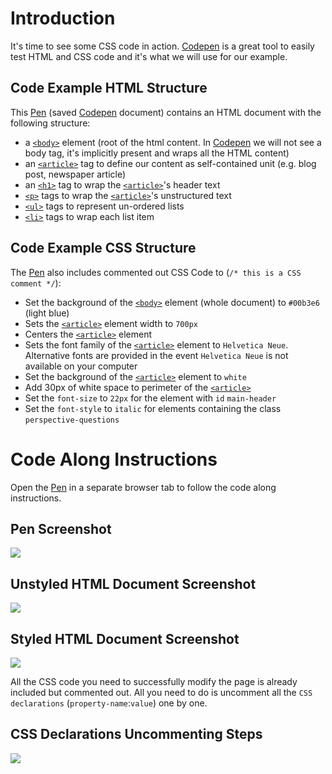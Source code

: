 # Introduction

It's time to see some CSS code in action. [Codepen][] is a great tool to easily test HTML and CSS code and it's what we will use for our example.

## Code Example HTML Structure

This [Pen][] (saved [Codepen][] document) contains an HTML document with the following structure:

- a [`<body>`][] element (root of the html content. In [Codepen][] we will not see a body tag, it's implicitly present and wraps all the HTML content)
- an [`<article>`][] tag to define our content as self-contained unit (e.g. blog post, newspaper article)
- an [`<h1>`][h tags] tag to wrap the [`<article>`]'s header text
- [`<p>`][] tags to wrap the [`<article>`]'s unstructured text
- [`<ul>`][] tags to represent un-ordered lists
- [`<li>`][] tags to wrap each list item

## Code Example CSS Structure

The [Pen][] also includes commented out CSS Code to (`/* this is a CSS comment */`):
- Set the background of the [`<body>`] element (whole document) to `#00b3e6` (light blue)
- Sets the [`<article>`] element width to `700px`
- Centers the [`<article>`] element
- Sets the font family of the [`<article>`] element to `Helvetica Neue`. Alternative fonts are provided in the event `Helvetica Neue` is not available on your computer
- Set the background of the [`<article>`] element to `white`
- Add 30px of white space to perimeter of the [`<article>`]
- Set the `font-size` to `22px` for the element with `id` `main-header`
- Set the `font-style` to `italic` for elements containing the class `perspective-questions`

# Code Along Instructions

Open the [Pen][] in a separate browser tab to follow the code along instructions.

## Pen Screenshot

![][Pen homepage]

## Unstyled HTML Document Screenshot

![][Unstyled page]

## Styled HTML Document Screenshot

![][Styled page]

All the CSS code you need to successfully modify the page is already included but commented out. All you need to do is uncomment all the `CSS declarations` (`property-name`:`value`) one by one.

## CSS Declarations Uncommenting Steps

![][Uncomment instructions]   


[Codepen]: https://codepen.io/
[Pen]: https://codepen.io/curiositypaths/pen/WddzQM?editors=1100
[Pen homepage]: https://curriculum-content.s3.amazonaws.com/web-development/codepen.jpeg
[Unstyled page]: https://curriculum-content.s3.amazonaws.com/web-development/unstyled-codepen.jpeg
[Styled page]: https://curriculum-content.s3.amazonaws.com/web-development/styled-codepen.jpeg
[Uncomment instructions]: https://curriculum-content.s3.amazonaws.com/web-development/css-code-codepen.jpg
[`<body>`]: https://developer.mozilla.org/en-US/docs/Web/HTML/Element/body
[`<article>`]: https://developer.mozilla.org/en-US/docs/Web/HTML/Element/article
[h tags]: https://developer.mozilla.org/en-US/docs/Web/HTML/Element/Heading_Elements
[`<p>`]: https://developer.mozilla.org/en-US/docs/Web/HTML/Element/p
[`<ul>`]: https://developer.mozilla.org/en-US/docs/Web/HTML/Element/ul
[`<li>`]: https://developer.mozilla.org/en-US/docs/Web/HTML/Element/li
